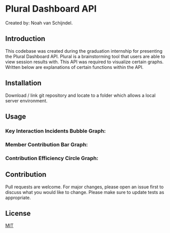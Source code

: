 # Plural Dashboard API

Created by: Noah van Schijndel.

## Introduction
This codebase was created during the graduation internship for presenting the Plural Dashboard API.
Plural is a brainstorming tool that users are able to view session results with. This API was required to visualize certain graphs.
Written below are explanations of certain functions within the API.

## Installation
Download / link git repository and locate to a folder which allows a local server environment.

## Usage
### Key Interaction Incidents Bubble Graph:

### Member Contribution Bar Graph:

### Contribution Efficiency Circle Graph:

## Contribution
Pull requests are welcome. For major changes, please open an issue first to discuss what you would like to change.
Please make sure to update tests as appropriate.

## License
[MIT](https://choosealicense.com/licenses/mit/)
